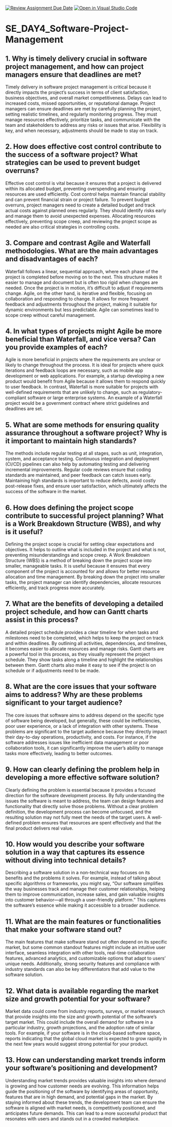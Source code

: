 [![Review Assignment Due Date](https://classroom.github.com/assets/deadline-readme-button-22041afd0340ce965d47ae6ef1cefeee28c7c493a6346c4f15d667ab976d596c.svg)](https://classroom.github.com/a/9pw6JKcu)
[![Open in Visual Studio Code](https://classroom.github.com/assets/open-in-vscode-2e0aaae1b6195c2367325f4f02e2d04e9abb55f0b24a779b69b11b9e10269abc.svg)](https://classroom.github.com/online_ide?assignment_repo_id=18450647&assignment_repo_type=AssignmentRepo)
# SE_DAY4_Software-Project-Management
## 1. Why is timely delivery crucial in software project management, and how can project managers ensure that deadlines are met?
Timely delivery in software project management is critical because it directly impacts the project’s success in terms of client satisfaction, business objectives, and overall market competitiveness. Delays can lead to increased costs, missed opportunities, or reputational damage. Project managers can ensure deadlines are met by carefully planning the project, setting realistic timelines, and regularly monitoring progress. They must manage resources effectively, prioritize tasks, and communicate with the team and stakeholders to address any risks or issues that arise. Flexibility is key, and when necessary, adjustments should be made to stay on track.
## 2. How does effective cost control contribute to the success of a software project? What strategies can be used to prevent budget overruns?
Effective cost control is vital because it ensures that a project is delivered within its allocated budget, preventing overspending and ensuring resources are used efficiently. Cost control helps maintain financial stability and can prevent financial strain or project failure. To prevent budget overruns, project managers need to create a detailed budget and track actual costs against planned ones regularly. They should identify risks early and manage them to avoid unexpected expenses. Allocating resources effectively, preventing scope creep, and reviewing the project scope as needed are also critical strategies in controlling costs.
## 3. Compare and contrast Agile and Waterfall methodologies. What are the main advantages and disadvantages of each?
Waterfall follows a linear, sequential approach, where each phase of the project is completed before moving on to the next. This structure makes it easier to manage and document but is often too rigid when changes are needed. Once the project is in motion, it’s difficult to adjust if requirements change. Agile, on the other hand, is iterative and flexible, focusing on collaboration and responding to change. It allows for more frequent feedback and adjustments throughout the project, making it suitable for dynamic environments but less predictable. Agile can sometimes lead to scope creep without careful management.
## 4. In what types of projects might Agile be more beneficial than Waterfall, and vice versa? Can you provide examples of each?
Agile is more beneficial in projects where the requirements are unclear or likely to change throughout the process. It is ideal for projects where quick iterations and feedback loops are necessary, such as mobile app development or web applications. For example, a startup developing a new product would benefit from Agile because it allows them to respond quickly to user feedback. In contrast, Waterfall is more suitable for projects with well-defined requirements that are unlikely to change, such as regulatory-compliant software or large enterprise systems. An example of a Waterfall project would be a government contract where strict guidelines and deadlines are set.
## 5. What are some methods for ensuring quality assurance throughout a software project? Why is it important to maintain high standards?
The methods include regular testing at all stages, such as unit, integration, system, and acceptance testing. Continuous integration and deployment (CI/CD) pipelines can also help by automating testing and delivering incremental improvements. Regular code reviews ensure that coding standards are maintained, and peer feedback can catch issues early. Maintaining high standards is important to reduce defects, avoid costly post-release fixes, and ensure user satisfaction, which ultimately affects the success of the software in the market.
## 6. How does defining the project scope contribute to successful project planning? What is a Work Breakdown Structure (WBS), and why is it useful?
Defining the project scope is crucial for setting clear expectations and objectives. It helps to outline what is included in the project and what is not, preventing misunderstandings and scope creep. A Work Breakdown Structure (WBS) is a method of breaking down the project scope into smaller, manageable tasks. It is useful because it ensures that every component of the project is accounted for and allows for better resource allocation and time management. By breaking down the project into smaller tasks, the project manager can identify dependencies, allocate resources efficiently, and track progress more accurately.
## 7. What are the benefits of developing a detailed project schedule, and how can Gantt charts assist in this process?
A detailed project schedule provides a clear timeline for when tasks and milestones need to be completed, which helps to keep the project on track and within deadlines. By outlining all activities, dependencies, and timelines, it becomes easier to allocate resources and manage risks. Gantt charts are a powerful tool in this process, as they visually represent the project schedule. They show tasks along a timeline and highlight the relationships between them. Gantt charts also make it easy to see if the project is on schedule or if adjustments need to be made.
## 8. What are the core issues that your software aims to address? Why are these problems significant to your target audience?
The core issues that software aims to address depend on the specific type of software being developed, but generally, these could be inefficiencies, poor user experience, or a lack of integration with other systems. These problems are significant to the target audience because they directly impact their day-to-day operations, productivity, and costs. For instance, if the software addresses issues like inefficient data management or poor collaboration tools, it can significantly improve the user’s ability to manage tasks more effectively, leading to better outcomes.
## 9. How can clearly defining the problem help in developing a more effective software solution?
Clearly defining the problem is essential because it provides a focused direction for the software development process. By fully understanding the issues the software is meant to address, the team can design features and functionality that directly solve those problems. Without a clear problem definition, the development process can become unfocused, and the resulting solution may not fully meet the needs of the target users. A well-defined problem ensures that resources are spent effectively and that the final product delivers real value.
## 10. How would you describe your software solution in a way that captures its essence without diving into technical details?
Describing a software solution in a non-technical way focuses on its benefits and the problems it solves. For example, instead of talking about specific algorithms or frameworks, you might say, “Our software simplifies the way businesses track and manage their customer relationships, helping them to improve communication, increase sales, and gain valuable insights into customer behavior—all through a user-friendly platform.” This captures the software’s essence while making it accessible to a broader audience.
## 11. What are the main features or functionalities that make your software stand out?
The main features that make software stand out often depend on its specific market, but some common standout features might include an intuitive user interface, seamless integration with other tools, real-time collaboration features, advanced analytics, and customizable options that adapt to users’ unique needs. Additionally, strong security features and compliance with industry standards can also be key differentiators that add value to the software solution.
## 12. What data is available regarding the market size and growth potential for your software?
Market data could come from industry reports, surveys, or market research that provide insights into the size and growth potential of the software’s target market. This could include the overall demand for software in a particular industry, growth projections, and the adoption rate of similar tools. For example, if your software is in the cloud-based software space, reports indicating that the global cloud market is expected to grow rapidly in the next few years would suggest strong potential for your product.
## 13. How can understanding market trends inform your software’s positioning and development?
Understanding market trends provides valuable insights into where demand is growing and how customer needs are evolving. This information helps guide the positioning of the software by identifying areas of opportunity, features that are in high demand, and potential gaps in the market. By staying informed about these trends, the development team can ensure the software is aligned with market needs, is competitively positioned, and anticipates future demands. This can lead to a more successful product that resonates with users and stands out in a crowded marketplace.
